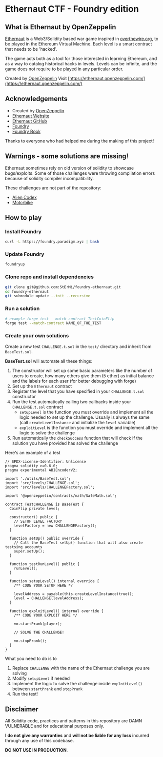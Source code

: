 # Ethernaut CTF - Foundry edition

## What is Ethernaut by OpenZeppelin

[Ethernaut](https://github.com/OpenZeppelin/ethernaut) is a Web3/Solidity based war game inspired in [overthewire.org](https://overthewire.org/), to be played in the Ethereum Virtual Machine. Each level is a smart contract that needs to be 'hacked'.

The game acts both as a tool for those interested in learning Ethereum, and as a way to catalog historical hacks in levels. Levels can be infinite, and the game does not require to be played in any particular order.

Created by [OpenZeppelin](https://www.openzeppelin.com/)
Visit [https://ethernaut.openzeppelin.com/](https://ethernaut.openzeppelin.com/)

## Acknowledgements

- Created by [OpenZeppelin](https://www.openzeppelin.com/)
- [Ethernaut Website](https://ethernaut.openzeppelin.com/)
- [Ethernaut GitHub](https://github.com/OpenZeppelin/ethernaut)
- [Foundry](https://github.com/gakonst/foundry)
- [Foundry Book](https://book.getfoundry.sh/)

Thanks to everyone who had helped me during the making of this project!

## Warnings - some solutions are missing!

Ethernaut sometimes rely on old version of solidity to showcase bugs/exploits. Some of those challenges were throwing compilation errors because of solidity compiler incompatibility.

These challenges are not part of the repository:

- [Alien Codex](https://ethernaut.openzeppelin.com/level/0xda5b3Fb76C78b6EdEE6BE8F11a1c31EcfB02b272)
- [Motorbike](https://ethernaut.openzeppelin.com/level/0x58Ab506795EC0D3bFAE4448122afa4cDE51cfdd2)

## How to play

### Install Foundry

```bash
curl -L https://foundry.paradigm.xyz | bash
```

### Update Foundry

```bash
foundryup
```

### Clone repo and install dependencies

```bash
git clone git@github.com:StErMi/foundry-ethernaut.git
cd foundry-ethernaut
git submodule update --init --recursive
```

### Run a solution

```bash
# example forge test --match-contract TestCoinFlip
forge test --match-contract NAME_OF_THE_TEST
```

### Create your own solutions

Create a new test `CHALLENGE.t.sol` in the `test/` directory and inherit from `BaseTest.sol`.

**BaseTest.sol** will automate all these things:

1. The constructor will set up some basic parameters like the number of users to create, how many ethers give them (5 ether) as initial balance and the labels for each user (for better debugging with forge)
2. Set up the `Ethernaut` contract
3. Register the level that you have specified in your `CHALLENGE.t.sol` constructor
4. Run the test automatically calling two callbacks inside your `CHALLENGE.t.sol` contract
   - `setupLevel` is the function you must override and implement all the logic needed to set up the challenge. Usually is always the same (call `createLevelInstance` and initialize the `level` variable)
   - `exploitLevel` is the function you must override and implement all the logic to solve the challenge
5. Run automatically the `checkSuccess` function that will check if the solution you have provided has solved the challenge

Here's an example of a test

```solidity
// SPDX-License-Identifier: Unlicense
pragma solidity >=0.6.0;
pragma experimental ABIEncoderV2;

import './utils/BaseTest.sol';
import 'src/levels/CHALLENGE.sol';
import 'src/levels/CHALLENGEFactory.sol';

import '@openzeppelin/contracts/math/SafeMath.sol';

contract TestCHALLENGE is BaseTest {
  CoinFlip private level;

  constructor() public {
    // SETUP LEVEL FACTORY
    levelFactory = new CHALLENGEFactory();
  }

  function setUp() public override {
    // Call the BaseTest setUp() function that will also create testsing accounts
    super.setUp();
  }

  function testRunLevel() public {
    runLevel();
  }

  function setupLevel() internal override {
    /** CODE YOUR SETUP HERE */

    levelAddress = payable(this.createLevelInstance(true));
    level = CHALLENGE(levelAddress);
  }

  function exploitLevel() internal override {
    /** CODE YOUR EXPLOIT HERE */

    vm.startPrank(player);

    // SOLVE THE CHALLENGE!

    vm.stopPrank();
  }
}

```

What you need to do is to

1. Replace `CHALLENGE` with the name of the Ethernaut challenge you are solving
2. Modify `setupLevel` if needed
3. Implement the logic to solve the challenge inside `exploitLevel()` between `startPrank` and `stopPrank`
4. Run the test!

## Disclaimer

All Solidity code, practices and patterns in this repository are DAMN VULNERABLE and for educational purposes only.

I **do not give any warranties** and **will not be liable for any loss** incurred through any use of this codebase.

**DO NOT USE IN PRODUCTION**.
